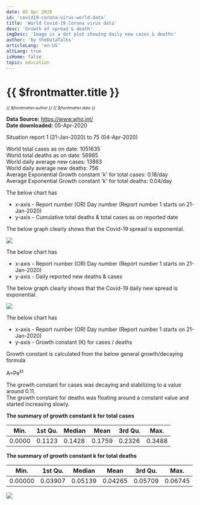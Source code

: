 ```yaml
---
date: 05 Apr 2020
id: 'covid19-corona-virus-world-data'
title: 'World Covid-19 Corona virus data'
desc: 'Growth of spread & death'
imgDesc: 'Image is a dot plot showing daily new cases & deaths'
author: 'by theDataTalks'
articleLang: 'en-US'
altLang: true
isHome: false
topic: education
---
```


<altLang />

# {{ $frontmatter.title }}
<i style="font-size: 0.75em;"> {{ $frontmatter.author }} {{ $frontmatter.date }} </i>

**Data Source:** <https://www.who.int/>\
**Date downloaded:** 05-Apr-2020

Situation report 1 (21-Jan-2020) to 75 (04-Apr-2020)

World total cases as on date: 1051635  
World total deaths as on date: 56985  
World daily average new cases: 13863  
World daily average new deaths: 756  
Average Exponential Growth constant 'k' for total cases: 0.18/day  
Average Exponential Growth constant 'k' for total deaths: 0.04/day  

The below chart has

-   x-axis - Report number (OR) Day number (Report number 1 starts on
    21-Jan-2020)
-   y-axis - Cumulative total deaths & total cases as on reported date

The below graph clearly shows that the Covid-19 spread is exponential.

![](/img/education/covid19-corona-virus-world-data_files/figure-markdown/world%20corona%20plot-1.png)

The below chart has

-   x-axis - Report number (OR) Day number (Report number 1 starts on
    21-Jan-2020)
-   y-axis - Daily reported new deaths & cases

The below graph clearly shows that the Covid-19 daily new spread
is exponential.

![](/img/education/covid19-corona-virus-world-data_files/figure-markdown/world%20corona%20plot%20daily-1.png)

The below chart has

-   x-axis - Report number (OR) Day number (Report number 1 starts on
    21-Jan-2020)
-   y-axis - Growth constant (K) for cases / deaths

Growth constant is calculated from the below general growth/decaying
formula

A=Pe<sup>kt</sup>

The growth constant for cases was decaying and stabilizing to a value
around 0.11.\
The growth constant for deaths was floating around a constant value and
started increasing slowly.

<div class="lowfont">

**The summary of growth constant k for total cases**

| Min.  | 1st Qu. | Median | Mean  | 3rd Qu. | Max.   |
|-------|---------|--------|-------|---------|--------|
|0.0000  |0.1123  |0.1428  |0.1759  |0.2326  |0.3488  |

**The summary of growth constant k for total deaths**

| Min.  | 1st Qu. | Median | Mean  | 3rd Qu. | Max.   |
|-------|---------|--------|-------|---------|--------|
|0.00000 |0.03907 |0.05139 |0.04265 |0.05709 |0.06745 |

</div>

![](/img/education/covid19-corona-virus-world-data_files/figure-markdown/growth%20constant%20plot-1.png)


<style>
</style>